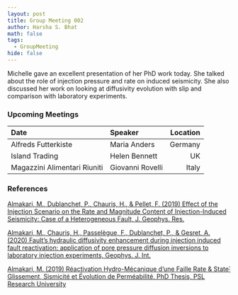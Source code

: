 ```yaml
---
layout: post
title: Group Meeting 002
author: Harsha S. Bhat
math: false
tags:
  - GroupMeeting
hide: false
---
```

Michelle gave an excellent presentation of her PhD work today. She talked about the role of injection pressure and rate on induced seismicity. She also discussed her work on looking at diffusivity evolution with slip and comparison with laboratory experiments.

### Upcoming Meetings
| Date                         | Speaker          | Location |
|:-----------------------------|:-----------------|---------:|
| Alfreds Futterkiste          | Maria Anders     | Germany |
| Island Trading               | Helen Bennett    | UK      |
| Magazzini Alimentari Riuniti | Giovanni Rovelli | Italy   |

### References

[Almakari, M., Dublanchet, P., Chauris, H., & Pellet, F. (2019) Effect of the Injection Scenario on the Rate and Magnitude Content of Injection-Induced Seismicity: Case of a Heterogeneous Fault, J. Geophys. Res.](https://www.dropbox.com/s/pvtmd62j2j46uam/AlmakariDublanchetChauris2019a.pdf?dl=1)

[Almakari, M., Chauris, H., Passelègue, F., Dublanchet, P., & Gesret, A. (2020) Fault’s hydraulic diffusivity enhancement during injection induced fault reactivation: application of pore pressure diffusion inversions to laboratory injection experiments, Geophys. J. Int.](https://www.dropbox.com/s/pc73jdhmxnw54ts/AlmakariChaurisPassel%C3%A8gue2020a.pdf?dl=1)

[Almakari, M. (2019) Réactivation Hydro-Mécanique d’une Faille Rate & State˸ Glissement, Sismicité et Évolution de Perméabilité, PhD Thesis, PSL Research University](https://www.dropbox.com/s/f5vmxu0zvwp6i72/Almakari2019a.pdf?dl=1)